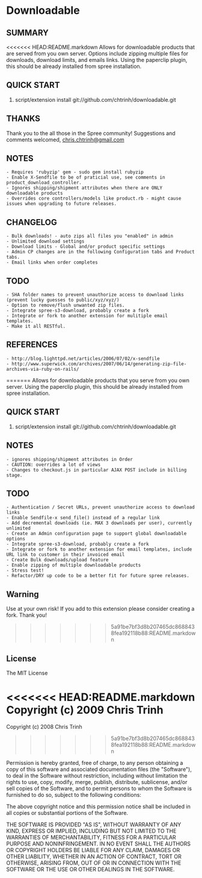 # Downloadable

## SUMMARY
<<<<<<< HEAD:README.markdown
Allows for downloadable products that are served from you own server. 
Options include zipping multiple files for downloads, download limits, and emails links. 
Using the paperclip plugin, this should be already installed from spree installation. 

## QUICK START
1. script/extension install git://github.com/chtrinh/downloadable.git

## THANKS
Thank you to the all those in the Spree community! 
Suggestions and comments welcomed, chris.chtrinh@gmail.com

## NOTES
	- Requires 'rubyzip' gem - sudo gem install rubyzip
	- Enable X-Sendfile to be of praticial use, see comments in product_download_controller.
	- Ignores shipping/shipment attributes when there are ONLY downloadable products
	- Overrides core controllers/models like product.rb - might cause issues when upgrading to future releases.
	
## CHANGELOG
	- Bulk downloads! - auto zips all files you "enabled" in admin
	- Unlimited download settings
	- Download limits - Global and/or product specific settings
	- Admin CP changes are in the following Configuration tabs and Product tabs. 
	- Email links when order completes 

## TODO
	- SHA folder names to prevent unauthorize access to download links (prevent lucky guesses to public/xyz/xyz/)
	- Option to remove/flush unwanted zip files. 
	- Integrate spree-s3-download, probably create a fork
	- Integrate or fork to another extension for mulitiple email templates. 
	- Make it all RESTful. 
	
## REFERENCES
	- http://blog.lighttpd.net/articles/2006/07/02/x-sendfile
	- http://www.superwick.com/archives/2007/06/14/generating-zip-file-archives-via-ruby-on-rails/
=======
Allows for downloadable products that you serve from you own server. 
Using the paperclip plugin, this should be already installed from spree installation. 


## QUICK START

1. script/extension install git://github.com/chtrinh/downloadable.git

## NOTES
	- ignores shipping/shipment attributes in Order
	- CAUTION: overrides a lot of views
	- Changes to checkout.js in particular AJAX POST include in billing stage.  

## TODO
	- Authentication / Secret URLs, prevent unauthorize access to download links
	- Enable Sendfile-x send_file() instead of a regular link
	- Add decremental downloads (ie. MAX 3 downloads per user), currently unlimited
	- Create an Admin configuration page to support global downloadable options
	- Integrate spree-s3-download, probably create a fork
	- Integrate or fork to another extension for email templates, include URL link to customer in their invoiced email
	- Create Bulk downloads/upload feature
	- Enable zipping of multiple downloadable products
	- Stress test! 
	- Refactor/DRY up code to be a better fit for future spree releases.

## Warning 

Use at your own risk! If you add to this extension please consider creating a fork. Thank you!
>>>>>>> 5a91be7bf3d8b207465dc8688438fea192118b88:README.markdown

## License

The MIT License

<<<<<<< HEAD:README.markdown
Copyright (c) 2009 Chris Trinh
=======
Copyright (c) 2008 Chris Trinh
>>>>>>> 5a91be7bf3d8b207465dc8688438fea192118b88:README.markdown

Permission is hereby granted, free of charge, to any person obtaining a copy
of this software and associated documentation files (the "Software"), to deal
in the Software without restriction, including without limitation the rights
to use, copy, modify, merge, publish, distribute, sublicense, and/or sell
copies of the Software, and to permit persons to whom the Software is
furnished to do so, subject to the following conditions:

The above copyright notice and this permission notice shall be included in
all copies or substantial portions of the Software.

THE SOFTWARE IS PROVIDED "AS IS", WITHOUT WARRANTY OF ANY KIND, EXPRESS OR
IMPLIED, INCLUDING BUT NOT LIMITED TO THE WARRANTIES OF MERCHANTABILITY,
FITNESS FOR A PARTICULAR PURPOSE AND NONINFRINGEMENT. IN NO EVENT SHALL THE
AUTHORS OR COPYRIGHT HOLDERS BE LIABLE FOR ANY CLAIM, DAMAGES OR OTHER
LIABILITY, WHETHER IN AN ACTION OF CONTRACT, TORT OR OTHERWISE, ARISING FROM,
OUT OF OR IN CONNECTION WITH THE SOFTWARE OR THE USE OR OTHER DEALINGS IN
THE SOFTWARE.